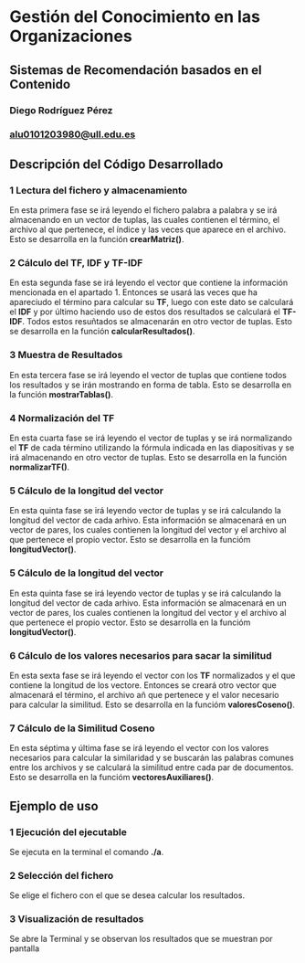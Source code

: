 # Gestión del Conocimiento en las Organizaciones
## Sistemas de Recomendación basados en el Contenido

### Diego Rodríguez Pérez
### alu0101203980@ull.edu.es

## Descripción del Código Desarrollado

### 1 Lectura del fichero y almacenamiento
En esta primera fase se irá leyendo el fichero palabra a palabra y se irá almacenando en un vector de tuplas, las cuales contienen el término, el archivo al que pertenece, el índice y las veces que aparece en el archivo. Esto se desarrolla en la función **crearMatriz()**.

### 2 Cálculo del TF, IDF y TF-IDF
En esta segunda fase se irá leyendo el vector que contiene la información mencionada en el apartado 1. Entonces se usará las veces que ha apareciudo el término para calcular su **TF**, luego con este dato se calculará el **IDF** y por último haciendo uso de estos dos resultados se calculará el **TF-IDF**. Todos estos resuñtados se almacenarán en otro vector de tuplas. Esto se desarrolla en la función **calcularResultados()**.

### 3 Muestra de Resultados
En esta tercera fase se irá leyendo el vector de tuplas que contiene todos los resultados y se irán mostrando en forma de tabla. Esto se desarrolla en la función **mostrarTablas()**.

### 4 Normalización del TF
En esta cuarta fase se irá leyendo el vector de tuplas y se irá normalizando el **TF** de cada término utilizando la fórmula indicada en las diapositivas y se irá almacenando en otro vector de tuplas. Esto se desarrolla en la función **normalizarTF()**.

### 5 Cálculo de la longitud del vector
En esta quinta fase se irá leyendo vector de tuplas y se irá calculando la longitud del vector de cada arhivo. Esta información se almacenará en un vector de pares, los cuales contienen la longitud del vector y el archivo al que pertenece el propio vector. Esto se desarrolla en la funcióm **longitudVector()**.

### 5 Cálculo de la longitud del vector
En esta quinta fase se irá leyendo vector de tuplas y se irá calculando la longitud del vector de cada arhivo. Esta información se almacenará en un vector de pares, los cuales contienen la longitud del vector y el archivo al que pertenece el propio vector. Esto se desarrolla en la funcióm **longitudVector()**.

### 6 Cálculo de los valores necesarios para sacar la similitud
En esta sexta fase se irá leyendo el vector con los **TF** normalizados y el que contiene la longitud de los vectore. Entonces se creará otro vector que almacenará el término, el archivo añ que pertenece y el valor necesario para calcular la similitud. Esto se desarrolla en la funcióm **valoresCoseno()**.

### 7 Cálculo de la **Similitud Coseno**
En esta séptima y última fase se irá leyendo el vector con los valores necesarios para calcular la similaridad y se buscarán las palabras comunes entre los archivos y se calculará la similitud entre cada par de documentos. Esto se desarrolla en la funcióm **vectoresAuxiliares()**.

## Ejemplo de uso

### 1 Ejecución del ejecutable
Se ejecuta en la terminal el comando **./a**.

### 2 Selección del fichero
Se elige el fichero con el que se desea calcular los resultados.

### 3 Visualización de resultados
Se abre la Terminal y se observan los resultados que se muestran por pantalla

